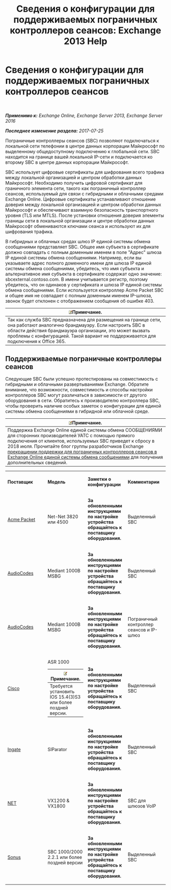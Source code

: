﻿---
title: 'Сведения о конфигурации для поддерживаемых пограничных контроллеров сеансов: Exchange 2013 Help'
TOCTitle: Сведения о конфигурации для поддерживаемых пограничных контроллеров сеансов
ms:assetid: d161f94a-a243-4294-93b3-2bf1dc17b59f
ms:mtpsurl: https://technet.microsoft.com/ru-ru/library/JJ673565(v=EXCHG.150)
ms:contentKeyID: 50556477
ms.date: 05/22/2018
mtps_version: v=EXCHG.150
ms.translationtype: MT
---

# Сведения о конфигурации для поддерживаемых пограничных контроллеров сеансов

 

_**Применимо к:** Exchange Online, Exchange Server 2013, Exchange Server 2016_

_**Последнее изменение раздела:** 2017-07-25_

Пограничные контроллеры сеансов (SBC) позволяют подключаться к локальной сети телефонии в центре данных корпорации Майкрософт по выделенному общедоступному подключению к глобальной сети. SBC находится на границе вашей локальной IP-сети и подключается ко второму SBC в центре данных корпорации Майкрософт.

SBC использует цифровые сертификаты для шифрования всего трафика между локальной организацией и центром обработки данных Майкрософт. Необходимо получить цифровой сертификат для граничного элемента сети, такого как пограничный контроллер сеансов, используемый для связи с гибридными и облачными средами Exchange Online. Цифровые сертификаты устанавливают отношение доверия между локальной организацией и центром обработки данных Майкрософт и обеспечивают взаимную безопасность транспортного уровня (TLS или MTLS). После установки отношения доверия элементы границы сети в локальной организации и центре обработки данных Майкрософт обмениваются ключами сеанса и используют их для шифрования трафика.

В гибридных и облачных средах шлюз IP единой системы обмена сообщениями представляет SBC. Общее имя субъекта в сертификате должно совпадать с полным доменным именем в поле "Адрес" шлюза IP единой системы обмена сообщениями. Например, если вы указываете адрес полного доменного имени для шлюза IP единой системы обмена сообщениями, убедитесь, что имя субъекта и альтернативное имя субъекта в сертификате содержат одно значение: sbcexternal.contoso.com. В имени учитывается регистр, поэтому убедитесь, что он одинаков у сертификата и шлюза IP единой системы обмена сообщениями. Если используется контроллер Acme Packet SBC и общее имя не совпадает с полным доменным именем IP-шлюза, звонок будет отклонен с отображением сообщения об ошибке 403.

<table>
<thead>
<tr class="header">
<th><img src="images/JJ126620.note(EXCHG.150).gif" title="Примечание" alt="Примечание" />Примечание.</th>
</tr>
</thead>
<tbody>
<tr class="odd">
<td>Так как служба SBC предназначена для размещения на границе сети, она работают аналогично брандмауэру. Если настроить SBC в области действия брандмауэра организации, это может вызвать проблемы с конфигурацией. Такой вариант не поддерживается для подключения к Office 365.</td>
</tr>
</tbody>
</table>


## Поддерживаемые пограничные контроллеры сеансов

Следующие SBC были успешно протестированы на совместимость с гибридными и облачными развертываниями Exchange. Обратите внимание, что возможности, совместимость и способы настройки контроллеров SBC могут различаться в зависимости от другого оборудования в сети. Обратитесь к производителю контроллера SBC, чтобы проверить наличие особых заметок о конфигурации для единой системы обмена сообщениями в гибридной или облачной среде.

<table>
<thead>
<tr class="header">
<th><img src="images/JJ126620.note(EXCHG.150).gif" title="Примечание" alt="Примечание" />Примечание.</th>
</tr>
</thead>
<tbody>
<tr class="odd">
<td>Поддержка Exchange Online единой системы обмена СООБЩЕНИЯМИ для сторонних производителей УАТС с помощью прямого подключения от клиентов, используемых SBC приведет к сбросу в 2018 июля. Прочитайте блог группы разработчиков Exchange <a href="https://blogs.technet.microsoft.com/exchange/2017/07/18/discontinuation-of-support-for-session-border-controllers-in-exchange-online-unified-messaging/">прекращении поддержки для пограничных контроллеров сеансов в Exchange Online единой системы обмена сообщениями</a> для получения дополнительных сведений.</td>
</tr>
</tbody>
</table>



<table>
<colgroup>
<col style="width: 25%" />
<col style="width: 25%" />
<col style="width: 25%" />
<col style="width: 25%" />
</colgroup>
<tbody>
<tr class="odd">
<td><p><strong>Поставщик</strong></p></td>
<td><p><strong>Модель</strong></p></td>
<td><p><strong>Заметки о конфигурации</strong></p></td>
<td><p><strong>Комментарии</strong></p></td>
</tr>
<tr class="even">
<td><p><a href="http://www.acmepacket.com">Acme Packet</a></p></td>
<td><p>Net-Net 3820 или 4500</p></td>
<td><p><strong>За обновленными инструкциями по настройке устройства обращайтесь к поставщику оборудования.</strong></p></td>
<td><p>Выделенный SBC</p></td>
</tr>
<tr class="odd">
<td><p><a href="https://www.audiocodes.com">AudioCodes</a></p></td>
<td><p>Mediant 1000B MSBG</p></td>
<td><p><strong>За обновленными инструкциями по настройке устройства обращайтесь к поставщику оборудования.</strong></p></td>
<td><p>Выделенный SBC</p></td>
</tr>
<tr class="even">
<td><p><a href="https://www.audiocodes.com">AudioCodes</a></p></td>
<td><p>Mediant 1000B MSBG</p></td>
<td><p><strong>За обновленными инструкциями по настройке устройства обращайтесь к поставщику оборудования.</strong></p></td>
<td><p>Пограничный контроллер сеансов и IP-шлюз</p></td>
</tr>
<tr class="odd">
<td><p><a href="https://www.cisco.com/c/dam/en/us/solutions/collateral/enterprise-networks/unified-access/cube-asr-release-10-0.pdf">Cisco</a></p></td>
<td><p>ASR 1000</p>
<table>
<thead>
<tr class="header">
<th><img src="images/JJ126620.note(EXCHG.150).gif" title="Примечание" alt="Примечание" />Примечание.</th>
</tr>
</thead>
<tbody>
<tr class="odd">
<td>Требуется установить IOS 15.4(3)S3 или более поздней версии.</td>
</tr>
</tbody>
</table>

</td>
<td><p><strong>За обновленными инструкциями по настройке устройства обращайтесь к поставщику оборудования.</strong></p></td>
<td><p>Выделенный SBC</p></td>
</tr>
<tr class="even">
<td><p><a href="https://www.ingate.com/">Ingate</a></p></td>
<td><p>SIParator</p></td>
<td><p><strong>За обновленными инструкциями по настройке устройства обращайтесь к поставщику оборудования.</strong></p></td>
<td><p>Выделенный SBC</p></td>
</tr>
<tr class="odd">
<td><p><a href="http://www.net.com">NET</a></p></td>
<td><p>VX1200 &amp; VX1800</p></td>
<td><p><strong>За обновленными инструкциями по настройке устройства обращайтесь к поставщику оборудования.</strong></p></td>
<td><p>SBC для шлюзов VoIP</p></td>
</tr>
<tr class="even">
<td><p><a href="http://www.sonus.net/">Sonus</a></p></td>
<td><p>SBC 1000/2000 2.2.1 или более поздней версии</p></td>
<td><p><strong>За обновленными инструкциями по настройке устройства обращайтесь к поставщику оборудования.</strong></p></td>
<td><p>Выделенный SBC</p></td>
</tr>
</tbody>
</table>

